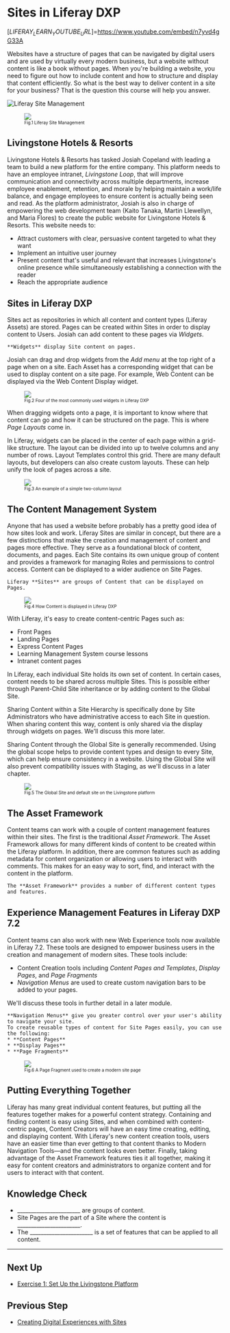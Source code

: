 # Sites in Liferay DXP

[$LIFERAY_LEARN_YOUTUBE_URL$]=https://www.youtube.com/embed/n7yvd4gG33A

Websites have a structure of pages that can be navigated by digital users and are used by virtually every modern business, but a website without content is like a book without pages. When you're building a website, you need to figure out how to include content and how to structure and display that content efficiently. So what is the best way to deliver content in a site for your business? That is the question this course will help you answer.

![Liferay Site Management](./digital-experiences-sites/images/01.png)

<figure>
	<img src="../images/lecture-images/site-examples-lrsite.png" style="max-height: 100%" />
	<figcaption style="font-size: x-small">Fig.1 Liferay Site Management</figcaption>
</figure>

## Livingstone Hotels & Resorts

Livingstone Hotels & Resorts has tasked Josiah Copeland with leading a team to build a new platform for the entire company. This platform needs to have an employee intranet, _Livingstone Loop_, that will improve communication and connectivity across multiple departments, increase employee enablement, retention, and morale by helping maintain a work/life balance, and engage employees to ensure content is actually being seen and read. As the platform administrator, Josiah is also in charge of empowering the web development team (Kaito Tanaka, Martin Llewellyn, and Maria Flores) to create the public website for Livingstone Hotels & Resorts. This website needs to:

* Attract customers with clear, persuasive content targeted to what they want
* Implement an intuitive user journey
* Present content that's useful and relevant that increases Livingstone's online presence while simultaneously establishing a connection with the reader
* Reach the appropriate audience

## Sites in Liferay DXP

Sites act as repositories in which all content and content types (Liferay Assets) are stored. Pages can be created within Sites in order to display content to Users. Josiah can add content to these pages via _Widgets_.

```{important} 
**Widgets** display Site content on pages.
```

Josiah can drag and drop widgets from the _Add menu_ at the top right of a page when on a site. Each Asset has a corresponding widget that can be used to display content on a site page. For example, Web Content can be displayed via the Web Content Display widget.

<figure>
	<img src="../images/lecture-images/ContentManagementApplications.png" style="max-height: 80%" />
	<figcaption style="font-size: x-small">Fig.2 Four of the most commonly used widgets in Liferay DXP</figcaption>
</figure>

When dragging widgets onto a page, it is important to know where that content can go and how it can be structured on the page. This is where _Page Layouts_ come in. 

In Liferay, widgets can be placed in the center of each page within a grid-like structure. The layout can be divided into up to twelve columns and any number of rows. Layout Templates control this grid. There are many default layouts, but developers can also create custom layouts. These can help unify the look of pages across a site.

<figure>
	<img src="../images/lecture-images/page-columns.png" style="max-height: 100%" />
	<figcaption style="font-size: x-small">Fig.3 An example of a simple two-column layout</figcaption>
</figure>

## The Content Management System

Anyone that has used a website before probably has a pretty good idea of how sites look and work. Liferay Sites are similar in concept, but there are a few distinctions that make the creation and management of content and pages more effective. They serve as a foundational block of content, documents, and pages. Each Site contains its own unique group of content and provides a framework for managing Roles and permissions to control access. Content can be displayed to a wider audience on Site Pages.

```{important} 
Liferay **Sites** are groups of Content that can be displayed on Pages.
```

<figure>
	<img src="../images/lecture-images/sites-pages-content.png" style="max-height: 30%;" />
	<figcaption style="font-size: x-small">Fig.4 How Content is displayed in Liferay DXP</figcaption>
</figure>

With Liferay, it's easy to create content-centric Pages such as:
* Front Pages  
* Landing Pages
* Express Content Pages
* Learning Management System course lessons
* Intranet content pages

In Liferay, each individual Site holds its own set of content. In certain cases, content needs to be shared across multiple Sites. This is possible either through Parent-Child Site inheritance or by adding content to the Global Site. 

Sharing Content within a Site Hierarchy is specifically done by Site Administrators who have administrative access to each Site in question. When sharing content this way, content is only shared via the display through widgets on pages. We'll discuss this more later.

Sharing Content through the Global Site is generally recommended. Using the global scope helps to provide content types and design to every Site, which can help ensure consistency in a website. Using the Global Site will also prevent compatibility issues with Staging, as we'll discuss in a later chapter.

<figure>
	<img src="../images/lecture-images/global-or-hierchy.png" style="max-height: 100%" />
	<figcaption style="font-size: x-small">Fig.5 The Global Site and default site on the Livingstone platform</figcaption>
</figure>

## The Asset Framework

Content teams can work with a couple of content management features within their sites. The first is the traditional _Asset Framework_. The Asset Framework allows for many different kinds of content to be created within the Liferay platform. In addition, there are common features such as adding metadata for content organization or allowing users to interact with comments. This makes for an easy way to sort, find, and interact with the content in the platform.

```{important} 
The **Asset Framework** provides a number of different content types and features.
```

## Experience Management Features in Liferay DXP 7.2

Content teams can also work with new Web Experience tools now available in Liferay 7.2. These tools are designed to empower business users in the creation and management of modern sites. These tools include:

- Content Creation tools including _Content Pages and Templates_, _Display Pages_, and _Page Fragments_
- _Navigation Menus_ are used to create custom navigation bars to be added to your pages.

We'll discuss these tools in further detail in a later module.

```{important}
**Navigation Menus** give you greater control over your user's ability to navigate your site.
To create reusable types of content for Site Pages easily, you can use the following:
* **Content Pages**
* **Display Pages**
* **Page Fragments**
```

<figure>
	<img src="../images/lecture-images/modern-site-building-example.png" style="max-height: 100%" />
	<figcaption style="font-size: x-small">Fig.6 A Page Fragment used to create a modern site page</figcaption>
</figure>

## Putting Everything Together

Liferay has many great individual content features, but putting all the features together makes for a powerful content strategy. Containing and finding content is easy using Sites, and when combined with content-centric pages, Content Creators will have an easy time creating, editing, and displaying content. With Liferay's new content creation tools, users have an easier time than ever getting to that content thanks to Modern Navigation Tools&mdash;and the content looks even better. Finally, taking advantage of the Asset Framework features ties it all together, making it easy for content creators and administrators to organize content and for users to interact with that content.

## Knowledge Check
* _______________________ are groups of content.
* Site Pages are the part of a Site where the content is _______________________.
* The _______________________ is a set of features that can be applied to all content.

---

## Next Up

* [Exercise 1: Set Up the Livingstone Platform](./exercise-1-set-up-livingstone-platform.md)

## Previous Step

* [Creating Digital Experiences with Sites](../digital-experiences-sites.md)